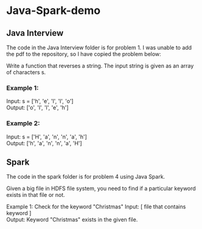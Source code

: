 # Java-Spark-demo

## Java Interview
The code in the Java Interview folder is for problem 1. I was unable to add the pdf to the repository, so I have copied the problem below:

Write a function that reverses a string. The input string is given as an array of characters s.
### Example 1:
Input: s = ['h', 'e', 'l', 'l', 'o'] \
Output: ['o', 'l', 'l', 'e', 'h']

### Example 2:
Input: s = ['H', 'a', 'n', 'n', 'a', 'h'] \
Output: ['h', 'a', 'n', 'n', 'a', 'H'] 


## Spark
The code in the spark folder is for problem 4 using Java Spark. 

Given a big file in HDFS file system, you need to find if a particular keyword exists in that file or not.

Example 1: Check for the keyword "Christmas"
Input: [ file that contains keyword ] \
Output: Keyword "Christmas" exists in the given file.
